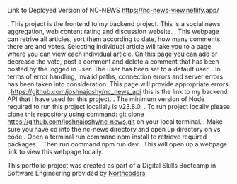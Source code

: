 Link to Deployed Version of NC-NEWS https://nc-news-view.netlify.app/ 

. This project is the frontend to my backend project. This is a social news aggregation, web content rating and discussion website.
. This webpage can retrive all articles, sort them according to date, how many comments there are and votes. Selecting individual article will take you to a page where you can view each individual article. On this page you can add or decrease the vote, post a comment and delete a comment that has been posted by the logged in user. The user has been set to a default user. 
. In terms of error handling, invalid paths, connection errors and server errors has been taken into consideration. This page will provide appropriate errors.
. https://github.com/joshnajoshy/nc_news_api this is the link to my backend API that i have used for this project.
. The minimum version of Node required to run this project locallaly is v23.8.0.
. To run project locally please clone this repository using command: git clone https://github.com/joshnajoshy/nc-news.git on your local terminal.
. Make sure you have cd into the nc-news directory and open up directory on vs code 
. Open a terminal run command npm install to retrieve required packages. 
. Then run command npm run dev 
. This will open up a webpage link to view this webpage locally.

This portfolio project was created as part of a Digital Skills Bootcamp in Software Engineering provided by [Northcoders](https://northcoders.com/)